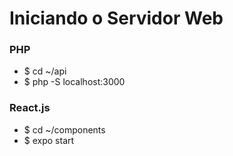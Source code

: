 # Iniciando o Servidor Web

### PHP
- $ cd ~/api
- $ php -S localhost:3000

### React.js
- $ cd ~/components
- $ expo start
